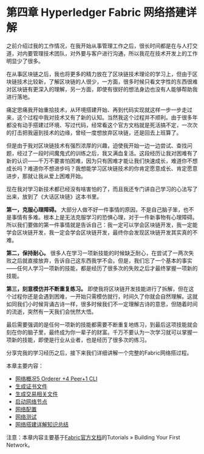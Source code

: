 # 第四章 Hyperledger Fabric 网络搭建详解

之前介绍过我的工作情况，在我开始从事管理工作之后，很长时间都是在与人打交道，对内要管理技术团队，对外要与客户进行沟通，所以我花在技术开发上的工作明显少了很多。

在从事区块链之后，我也将更多的精力放在了区块链技术理论的学习上，但由于区块链技术比较新，了解区块链的人很少，一方面，很多时候只看文字性的东西很难对区块链有更深入的理解，另一方面，即使有很好的想法身边也没有人能够帮助我进行落地。

痛定思痛我开始重拾技术，从环境搭建开始、再到代码实现就这样一步一步走过来，这个过程中我对技术又有了新的认知。当然我这个过程并不顺利。由于很多年都没有动手搭建过环境、写过代码，经常看这个官方文档就是死活搞不定，一次次的打击把我逼到技术的边缘，曾经一度想放弃区块链，还是回去上班算了。

但是由于我对区块链技术有强烈浓厚的兴趣，迫使我开始一边一边尝试、查找问题，经过了一段时间魔鬼式的训练之后，我又满血复活。这段经历让我对困难有了新的认识——千万不要害怕困难，因为只有困难才能让我们快速成长，难道你不想成长吗？难道你不想进步吗？我想能学习区块链技术的你肯定愿意成长、肯定愿意进步，那就让我从爱上困难开始。

现在我对学习新技术都已经没有啥害怕的了，而且我还专门讲自己学习的心法写了出来，放到了《大话区块链》这本书里。

**第一，克服心理障碍。** 大部分人做不好一件事情的原因，不是自己脑子笨，也不是事情有多难。根本上是无法克服学习的恐惧心理，对于一件新事物有心理障碍。所以我们要做的第一件事情就是告诉自己：我一定可以学会区块链开发，我一定能学会区块链开发，我一定会学会区块链开发，最终你会发现区块链开发其实真的不难。

**第二，保持耐心。** 很多人在学习一项新技能的时候缺乏耐心，在尝试了一两次失败之后就直接放弃，告诉自己这东西我学不会。但是，我们忘了一个基本的事实——任何人学习一项新的技能，都是经历了很多次的失败之后才最终掌握一项新的技能。

**第三，刻意模仿并不断重复练习。** 即使我将区块链开发技能进行了拆解，但在这个过程你还是会遇到困难，一开始只需模仿就行，时间久了你就会自然理解。这就如同我们小时候背诵古诗一样，很多时候我们不一定理解古诗的意思，但随着时间的流逝，突然有一天我们会恍然大悟。

最后需要强调的是任何一项新的技能都需要不断重复地练习，到最后这项技能就会刻在你的脑子里，最终成为你一辈子的财富。千万不要认为一次学习就可以掌握一项新的技能，即使是行业从业者，也是经历了很多次的练习。

分享完我的学习经历之后，接下来我们详细讲解一个完整的Fabric网络搭过程。

本章主要内容：
* [网络概况5 Orderer +4 Peer+1 CLI](./chapter4_01%20fabric_network_overview.md)
* [生成证书文件](./chapter4_02%20generate_certificate.md)
* [生成交易相关文件](./chapter4_03%20configuration_transaction.md)
* [启动网络节点](./chapter4_04%20bring_up_network.md)
* [网络配置](./chapter4_05%20create_join_channel.md)
* [网络测试](./chapter4_06%20test_fabric_network.md)
* [网络搭建详解知识总结](./chapter4_07_summary.md)

注意：本章内容主要基于[Fabric官方文档](https://hyperledger-fabric.readthedocs.io/en/release-1.4/build_network.html#)的Tutorials » Building Your First Network。